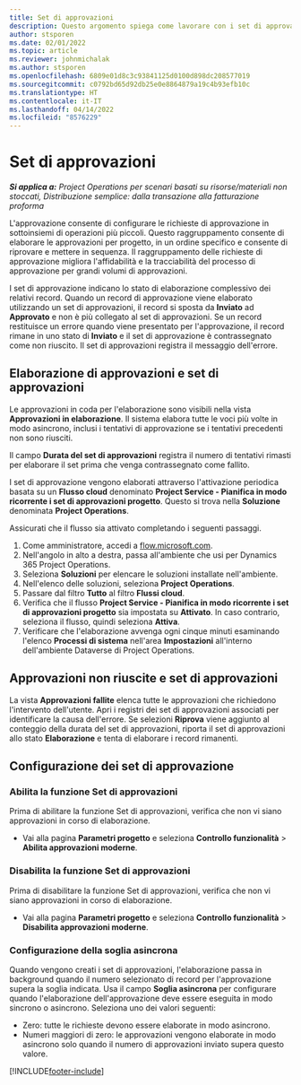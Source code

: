 ```yaml
---
title: Set di approvazioni
description: Questo argomento spiega come lavorare con i set di approvazioni, le richieste e i sottoinsiemi di tali operazioni.
author: stsporen
ms.date: 02/01/2022
ms.topic: article
ms.reviewer: johnmichalak
ms.author: stsporen
ms.openlocfilehash: 6809e01d8c3c93841125d0100d898dc208577019
ms.sourcegitcommit: c0792bd65d92db25e0e8864879a19c4b93efb10c
ms.translationtype: HT
ms.contentlocale: it-IT
ms.lasthandoff: 04/14/2022
ms.locfileid: "8576229"
---
```

# <a name="approval-sets"></a>Set di approvazioni

_**Si applica a:** Project Operations per scenari basati su risorse/materiali non stoccati, Distribuzione semplice: dalla transazione alla fatturazione proforma_

L'approvazione consente di configurare le richieste di approvazione in sottoinsiemi di operazioni più piccoli. Questo raggruppamento consente di elaborare le approvazioni per progetto, in un ordine specifico e consente di riprovare e mettere in sequenza. Il raggruppamento delle richieste di approvazione migliora l'affidabilità e la tracciabilità del processo di approvazione per grandi volumi di approvazioni.

I set di approvazione indicano lo stato di elaborazione complessivo dei relativi record. Quando un record di approvazione viene elaborato utilizzando un set di approvazioni, il record si sposta da **Inviato** ad **Approvato** e non è più collegato al set di approvazioni. Se un record restituisce un errore quando viene presentato per l'approvazione, il record rimane in uno stato di **Inviato** e il set di approvazione è contrassegnato come non riuscito. Il set di approvazioni registra il messaggio dell'errore.

## <a name="processing-approvals-and-approval-sets"></a>Elaborazione di approvazioni e set di approvazioni
Le approvazioni in coda per l'elaborazione sono visibili nella vista **Approvazioni in elaborazione**. Il sistema elabora tutte le voci più volte in modo asincrono, inclusi i tentativi di approvazione se i tentativi precedenti non sono riusciti.

Il campo **Durata del set di approvazioni** registra il numero di tentativi rimasti per elaborare il set prima che venga contrassegnato come fallito.

I set di approvazione vengono elaborati attraverso l'attivazione periodica basata su un **Flusso cloud** denominato **Project Service - Pianifica in modo ricorrente i set di approvazioni progetto**. Questo si trova nella **Soluzione** denominata **Project Operations**. 

Assicurati che il flusso sia attivato completando i seguenti passaggi.

1. Come amministratore, accedi a [flow.microsoft.com](https://powerautomate.microsoft.com).
2. Nell'angolo in alto a destra, passa all'ambiente che usi per Dynamics 365 Project Operations.
3. Seleziona **Soluzioni** per elencare le soluzioni installate nell'ambiente.
4. Nell'elenco delle soluzioni, seleziona **Project Operations**.
5. Passare dal filtro **Tutto** al filtro **Flussi cloud**.
6. Verifica che il flusso **Project Service - Pianifica in modo ricorrente i set di approvazioni progetto** sia impostata su **Attivato**. In caso contrario, seleziona il flusso, quindi seleziona **Attiva**.
7. Verificare che l'elaborazione avvenga ogni cinque minuti esaminando l'elenco **Processi di sistema** nell'area **Impostazioni** all'interno dell'ambiente Dataverse di Project Operations.

## <a name="failed-approvals-and-approval-sets"></a>Approvazioni non riuscite e set di approvazioni
La vista **Approvazioni fallite** elenca tutte le approvazioni che richiedono l'intervento dell'utente. Apri i registri dei set di approvazioni associati per identificare la causa dell'errore.
Se selezioni **Riprova** viene aggiunto al conteggio della durata del set di approvazioni, riporta il set di approvazioni allo stato **Elaborazione** e tenta di elaborare i record rimanenti.

## <a name="configure-approval-sets"></a>Configurazione dei set di approvazione

### <a name="enable-the-approval-sets-feature"></a>Abilita la funzione Set di approvazioni
Prima di abilitare la funzione Set di approvazioni, verifica che non vi siano approvazioni in corso di elaborazione.

- Vai alla pagina **Parametri progetto** e seleziona **Controllo funzionalità** > **Abilita approvazioni moderne**.

### <a name="turn-off-the-approval-sets-feature"></a>Disabilita la funzione Set di approvazioni
Prima di disabilitare la funzione Set di approvazioni, verifica che non vi siano approvazioni in corso di elaborazione.

- Vai alla pagina **Parametri progetto** e seleziona **Controllo funzionalità** > **Disabilita approvazioni moderne**.

### <a name="configuring-the-asynchronous-threshold"></a>Configurazione della soglia asincrona 
Quando vengono creati i set di approvazioni, l'elaborazione passa in background quando il numero selezionato di record per l'approvazione supera la soglia indicata. Usa il campo **Soglia asincrona** per configurare quando l'elaborazione dell'approvazione deve essere eseguita in modo sincrono o asincrono. Seleziona uno dei valori seguenti:

  - Zero: tutte le richieste devono essere elaborate in modo asincrono. 
  - Numeri maggiori di zero: le approvazioni vengono elaborate in modo asincrono solo quando il numero di approvazioni inviato supera questo valore.

[!INCLUDE[footer-include](../includes/footer-banner.md)]
